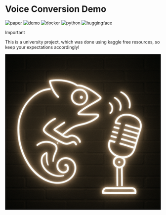 # Voice Conversion Demo

[![paper](https://img.shields.io/badge/paper-arxiv:2409.01995-red?logo=arxiv&logoColor=white)](https://arxiv.org/abs/2409.01995)
[![demo](https://img.shields.io/badge/demo-page-green)](https://cantabile-kwok.github.io/vec2wav2/)
![docker](https://img.shields.io/badge/Docker-blue?logo=docker&logoColor=white)
![python](https://img.shields.io/badge/Python_3.10-orange?logo=python&logoColor=white)
[![huggingface](https://img.shields.io/badge/Interactive_Demo-HuggingFace-yellow)](https://huggingface.co/spaces/cantabile-kwok/vec2wav2.0-demo)

> [!IMPORTANT] 
> This is a university project, which was done using kaggle free resources, so keep your expectations accordingly!

<img src="logo.png" alt="drawing" width="600"/>
